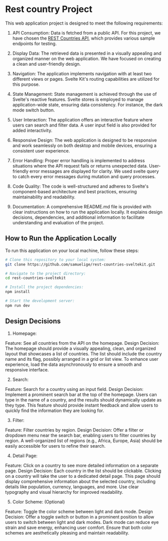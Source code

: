 # Rest country Project

This web application project is designed to meet the following requirements:

1. API Consumption: Data is fetched from a public API. For this project, we have chosen the [REST Countries API](https://restcountries.com/), which provides various sample endpoints for testing.

2. Display Data: The retrieved data is presented in a visually appealing and organized manner on the web application. We have focused on creating a clean and user-friendly design.

3. Navigation: The application implements navigation with at least two different views or pages. Svelte Kit's routing capabilities are utilized for this purpose.

4. State Management: State management is achieved through the use of Svelte's reactive features. Svelte stores is employed to manage application-wide state, ensuring data consistency. For instance, the dark mode switch button.

5. User Interaction: The application offers an interactive feature where users can search and filter data. A user input field is also provided for added interactivity.

6. Responsive Design: The web application is designed to be responsive and work seamlessly on both desktop and mobile devices, ensuring a consistent user experience.

7. Error Handling: Proper error handling is implemented to address situations where the API request fails or returns unexpected data. User-friendly error messages are displayed for clarity. We used svelte query to catch every error messages during mutation and query processes.

8. Code Quality: The code is well-structured and adheres to Svelte's component-based architecture and best practices, ensuring maintainability and readability.

9. Documentation: A comprehensive README.md file is provided with clear instructions on how to run the application locally. It explains design decisions, dependencies, and additional information to facilitate understanding and evaluation of the project.


## How to Run the Application Locally
To run this application on your local machine, follow these steps:


```bash
# Clone this repository to your local system:
git clone https://github.com/samuelige/rest-countries-sveltekit.git

# Navigate to the project directory:
cd rest-countries-sveltekit

# Install the project dependencies:
npm install

# Start the development server:
npm run dev
```

## Design Decisions

1. Homepage:

Feature: See all countries from the API on the homepage.
Design Decision: The homepage should provide a visually appealing, clean, and organized layout that showcases a list of countries. The list should include the country name and its flag, possibly arranged in a grid or list view. To enhance user experience, load the data asynchronously to ensure a smooth and responsive interface.

2. Search: 

Feature: Search for a country using an input field.
Design Decision: Implement a prominent search bar at the top of the homepage. Users can type in the name of a country, and the results should dynamically update as they type. This feature should provide instant feedback and allow users to quickly find the information they are looking for.

3. Filter:

Feature: Filter countries by region.
Design Decision: Offer a filter or dropdown menu near the search bar, enabling users to filter countries by region. A well-organized list of regions (e.g., Africa, Europe, Asia) should be easily accessible for users to refine their search.

4. Detail Page:

Feature: Click on a country to see more detailed information on a separate page.
Design Decision: Each country in the list should be clickable. Clicking on a country will take the user to a dedicated detail page. This page should display comprehensive information about the selected country, including details like population, currency, languages, and more. Use clear typography and visual hierarchy for improved readability.

5. Color Scheme: (Optional)

Feature: Toggle the color scheme between light and dark mode.
Design Decision: Offer a toggle switch or button in a prominent position to allow users to switch between light and dark modes. Dark mode can reduce eye strain and save energy, enhancing user comfort. Ensure that both color schemes are aesthetically pleasing and maintain readability.